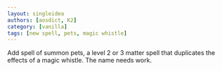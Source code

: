 ```yaml
---
layout: singleidea
authors: [aosdict, K2]
category: [vanilla]
tags: [new spell, pets, magic whistle]
---
```

Add spell of summon pets, a level 2 or 3 matter spell that duplicates the effects of a magic whistle. The name needs work.
